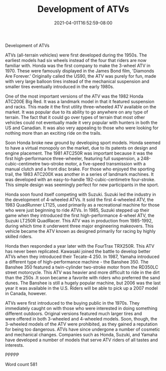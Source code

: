 ﻿---
title: "Development of ATVs"
date: 2021-04-01T16:52:59-08:00
description: "ATV TXT Tips for Web Success"
featured_image: "/images/ATV TXT.jpg"
tags: ["ATV TXT"]
---

Development of ATVs 

ATVs (all-terrain vehicles) were first developed during the 1950s. The earliest models had six wheels instead of the four that riders are now familiar with. Honda was the first company to make the 3-wheel ATV in 1970. These were famously displayed in the James Bond film, 'Diamonds Are Forever.' Originally called the US90, the ATV was purely for fun, made with very large balloon tires instead of the mechanical suspension and smaller tires eventually introduced in the early 1980s.  

One of the most important versions of the ATV was the 1982 Honda ATC200E Big Red. It was a landmark model in that it featured suspension and racks. This made it the first utility three-wheeled ATV available on the market. It was popular due to its ability to go anywhere on any type of terrain. The fact that it could go over types of terrain that most other vehicles could not eventually made it very popular with hunters in both the US and Canadian. It was also very appealing to those who were looking for nothing more than an exciting ride on the trails.  

Soon Honda broke new ground by developing sport models. Honda seemed to have a virtual monopoly on the market, due to its patents on design and engine placement. The 1981 ATC250R was important because it was the first high-performance three-wheeler, featuring full suspension, a 248-cubic-centimetre two-stroke motor, a five-speed transmission with a manual clutch and a front disc brake. For those who enjoyed the sporting trail, the 1983 ATC200X was another in a series of landmark machines. It was developed with an easy-to-handle 192-cubic-centimetre four-stroke. This simple design was seemingly perfect for new participants in the sport. 

Honda soon found itself competing with Suzuki. Suzuki led the industry in the development of 4-wheeled ATVs. It sold the first 4-wheeled ATV, the 1983 QuadRunner LT125, used primarily as a recreational machine for those who were just beginning to ride ATVs. In 1985, Suzuki stepped up their game when they introduced the first high-performance 4-wheel ATV, the Suzuki LT250R QuadRacer. This ATV was in production from 1985-1992, during which time it underwent three major engineering makeovers. This vehicle became the ATV known as designed primarily for racing by highly skilled riders.  

Honda then responded a year later with the FourTrax TRX250R. This ATV has never been replicated. 
Kawasaki joined the battle to develop better ATVs when they introduced their Tecate-4 250. In 1987, Yamaha introduced a different type of high-performance machine - the Banshee 350. The Banshee 350 featured a twin-cylinder two-stroke motor from the RD350LC street motorcycle. This ATV was heavier and more difficult to ride in the dirt than the 250s .It soon became a favorite with riders who preferred the sand dunes. The Banshee is still a hugely popular machine, but 2006 was the last year it was available in the U.S. Riders will be able to pick up a 2007 model in Canada, however. 

ATVs were first introduced to the buying public in the 1970s. They immediately caught on with those who were interested in doing something different outdoors. Original versions featured much larger tires and were offered in both 3-wheeled and 4-wheeled models. Soon, though, the 3-wheeled models of the ATV were prohibited, as they gained a reputation for being too dangerous. ATVs have since undergone a number of cosmetic and mechanical changes. Companies such as Honda, Suzuki, and Yamaha have developed a number of models that serve ATV riders of all tastes and interests.  

PPPPP

Word count 581

